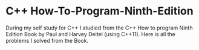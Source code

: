 # C++ How-To-Program-Ninth-Edition
During my self study for C++ I studied from the C++ How to program Ninth Edition Book by Paul and Harvey Deitel (using C++11).
Here is all the problems I solved from the Book.
